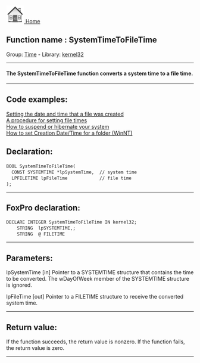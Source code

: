 [<img src="../../images/home.png"> Home ](https://github.com/VFPX/Win32API)  

## Function name : SystemTimeToFileTime
Group: [Time](../../functions_group.md#Time)  -  Library: [kernel32](../../libraries.md#kernel32)  
***  


#### The SystemTimeToFileTime function converts a system time to a file time.
***  


## Code examples:
[Setting the date and time that a file was created](../../samples/sample_065.md)  
[A procedure for setting file times](../../samples/sample_128.md)  
[How to suspend or hibernate your system](../../samples/sample_395.md)  
[How to set Creation Date/Time for a folder (WinNT)](../../samples/sample_399.md)  

## Declaration:
```foxpro  
BOOL SystemTimeToFileTime(
  CONST SYSTEMTIME *lpSystemTime,  // system time
  LPFILETIME lpFileTime            // file time
);  
```  
***  


## FoxPro declaration:
```foxpro  
DECLARE INTEGER SystemTimeToFileTime IN kernel32;
	STRING  lpSYSTEMTIME,;
	STRING  @ FILETIME  
```  
***  


## Parameters:
lpSystemTime 
[in] Pointer to a SYSTEMTIME structure that contains the time to be converted. 
The wDayOfWeek member of the SYSTEMTIME structure is ignored. 

lpFileTime 
[out] Pointer to a FILETIME structure to receive the converted system time.  
***  


## Return value:
If the function succeeds, the return value is nonzero. If the function fails, the return value is zero. 
  
***  

